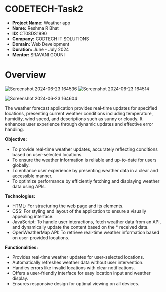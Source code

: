 # CODETECH-Task2

* **Project Name:** Weather app
* **Name:** Reshma R Bhat
* **ID:** CT08DS1990
* **Company:** CODTECH IT SOLUTIONS
* **Domain:** Web Development
* **Duration:** June - July 2024
* **Mentor:** SRAVANI GOUNI
  
# Overview
![Screenshot 2024-06-23 164536](https://github.com/Resh-12/CODETECH-Task2/assets/135491157/82fb5fa2-4517-488e-978c-a56dfb6e2084)
![Screenshot 2024-06-23 164514](https://github.com/Resh-12/CODETECH-Task2/assets/135491157/053e118f-e86e-4a29-b63b-8f10cd34bb67)

![Screenshot 2024-06-23 164604](https://github.com/Resh-12/CODETECH-Task2/assets/135491157/7baf7a30-3e00-48c2-8a85-febb7f812cad)

The weather forecast application provides real-time updates for specified locations, presenting current weather conditions including temperature, humidity, wind speed, and descriptions such as sunny or cloudy. It enhances user experience through dynamic updates and effective error handling.


**Objective:**
* To provide real-time weather updates, accurately reflecting conditions based on user-selected locations.
* To ensure the weather information is reliable and up-to-date for users globally.
* To enhance user experience by presenting weather data in a clear and accessible manner.
* To optimize performance by efficiently fetching and displaying weather data using APIs.

**Technologies:**
* HTML: For structuring the web page and its elements.
* CSS: For styling and layout of the application to ensure a visually appealing interface.
* JavaScript: To handle user interactions, fetch weather data from an API, and dynamically update the content based on the * received data.
* OpenWeatherMap API: To retrieve real-time weather information based on user-provided locations.

**Functionalities:**
* Provides real-time weather updates for user-selected locations.
* Automatically refreshes weather data without user intervention.
* Handles errors like invalid locations with clear notifications.
* Offers a user-friendly interface for easy location input and weather display.
* Ensures responsive design for optimal viewing on all devices.


